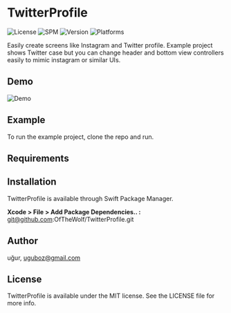 # TwitterProfile

![License](https://img.shields.io/badge/License-MIT-yellow.svg)
![SPM](https://img.shields.io/badge/SPM-Compatible-brightgreen.svg)
![Version](https://img.shields.io/github/v/release/OfTheWolf/TwitterProfile?color=blue)
![Platforms](https://img.shields.io/badge/Platforms-iOS-orange.svg)

Easily create screens like Instagram and Twitter profile. Example project shows Twitter case but you can change header and bottom view controllers easily to mimic instagram or similar UIs. 

## Demo

![Demo](https://github.com/OfTheWolf/TwitterProfile/blob/main/demo.gif)


## Example

To run the example project, clone the repo and run.

## Requirements

## Installation

TwitterProfile is available through Swift Package Manager.

**Xcode > File > Add Package Dependencies.. :** git@github.com:OfTheWolf/TwitterProfile.git

## Author

uğur, uguboz@gmail.com

## License

TwitterProfile is available under the MIT license. See the LICENSE file for more info.
